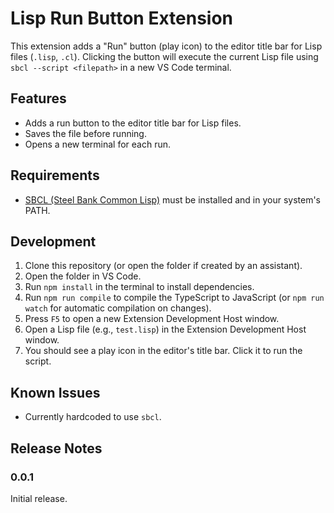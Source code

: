 # Lisp Run Button Extension

This extension adds a "Run" button (play icon) to the editor title bar for Lisp files (`.lisp`, `.cl`). Clicking the button will execute the current Lisp file using `sbcl --script <filepath>` in a new VS Code terminal.

## Features

*   Adds a run button to the editor title bar for Lisp files.
*   Saves the file before running.
*   Opens a new terminal for each run.

## Requirements

*   [SBCL (Steel Bank Common Lisp)](http://www.sbcl.org/) must be installed and in your system's PATH.

## Development

1.  Clone this repository (or open the folder if created by an assistant).
2.  Open the folder in VS Code.
3.  Run `npm install` in the terminal to install dependencies.
4.  Run `npm run compile` to compile the TypeScript to JavaScript (or `npm run watch` for automatic compilation on changes).
5.  Press `F5` to open a new Extension Development Host window.
6.  Open a Lisp file (e.g., `test.lisp`) in the Extension Development Host window.
7.  You should see a play icon in the editor's title bar. Click it to run the script.

## Known Issues

*   Currently hardcoded to use `sbcl`.

## Release Notes

### 0.0.1

Initial release.
